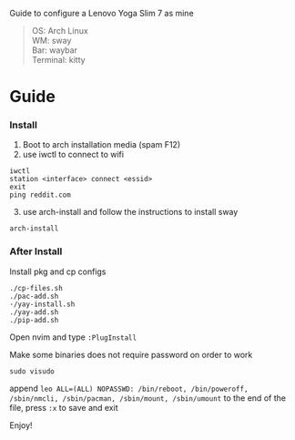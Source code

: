 Guide to configure a Lenovo Yoga Slim 7 as mine

> OS: Arch Linux  
> WM: sway  
> Bar: waybar  
> Terminal: kitty  

# Guide

### Install

1. Boot to arch installation media (spam F12)
2. use iwctl to connect to wifi
```
iwctl 
station <interface> connect <essid>
exit
ping reddit.com
```

3. use arch-install and follow the instructions to install sway
```
arch-install
```

### After Install

Install pkg and cp configs
```
./cp-files.sh
./pac-add.sh
·/yay-install.sh
./yay-add.sh
./pip-add.sh
```
Open nvim and type `:PlugInstall`

Make some binaries does not require password on order to work
```
sudo visudo
```
append `leo ALL=(ALL) NOPASSWD: /bin/reboot, /bin/poweroff, /sbin/nmcli, /sbin/pacman, /sbin/mount, /sbin/umount` to the end of the file, press `:x` to save and exit

Enjoy!

